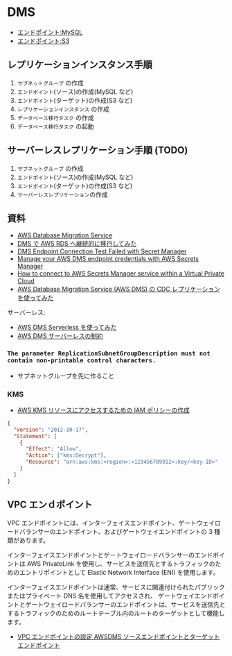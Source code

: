 # DMS

- [エンドポイント:MySQL](endpoint_mysql.md)
- [エンドポイント:S3](endpoint_s3.md)

## レプリケーションインスタンス手順

1. `サブネットグループ` の作成
2. `エンドポイント`(ソース)の作成(MySQL など)
3. `エンドポイント`(ターゲット)の作成(S3 など)
4. `レプリケーションインスタンス` の作成
5. `データベース移行タスク` の作成
6. `データベース移行タスク` の起動

## サーバーレスレプリケーション手順 (TODO)

1. `サブネットグループ` の作成
2. `エンドポイント`(ソース)の作成(MySQL など)
3. `エンドポイント`(ターゲット)の作成(S3 など)
4. `サーバーレスレプリケーション`の作成

## 資料

- [AWS Database Migration Service](https://aws.amazon.com/jp/dms/)
- [DMS で AWS RDS へ継続的に移行してみた](https://dev.classmethod.jp/articles/rdb-dms-rds/)
- [DMS Endpoint Connection Test Failed with Secret Manager](https://repost.aws/questions/QUSjXHLPIgSyuTSfETynK0Cg/dms-endpoint-connection-test-failed-with-secret-manager)
- [Manage your AWS DMS endpoint credentials with AWS Secrets Manager](https://aws.amazon.com/jp/blogs/database/manage-your-aws-dms-endpoint-credentials-with-aws-secrets-manager/)
- [How to connect to AWS Secrets Manager service within a Virtual Private Cloud](https://aws.amazon.com/jp/blogs/security/how-to-connect-to-aws-secrets-manager-service-within-a-virtual-private-cloud/)
- [AWS Database Migration Service (AWS DMS) の CDC レプリケーションを使ってみた](https://www.skyarch.net/blog/aws-database-migration-service-aws-dms-%E3%81%AE-cdc-%E3%83%AC%E3%83%97%E3%83%AA%E3%82%B1%E3%83%BC%E3%82%B7%E3%83%A7%E3%83%B3%E3%82%92%E4%BD%BF%E3%81%A3%E3%81%A6%E3%81%BF%E3%81%9F/)

サーバーレス:

- [AWS DMS Serverless を使ってみた](https://www.skyarch.net/blog/aws-dms-serverless-%E3%82%92%E4%BD%BF%E3%81%A3%E3%81%A6%E3%81%BF%E3%81%9F/)
- [AWS DMS サーバーレスの制約](https://docs.aws.amazon.com/ja_jp/dms/latest/userguide/CHAP_Serverless.Limitations.html)

### `The parameter ReplicationSubnetGroupDescription must not contain non-printable control characters.`

- サブネットグループを先に作ること

### KMS

- [AWS KMS リソースにアクセスするための IAM ポリシーの作成](https://docs.aws.amazon.com/ja_jp/AmazonRDS/latest/AuroraUserGuide/AuroraMySQL.Integrating.Authorizing.IAM.KMSCreatePolicy.html)

```json
{
  "Version": "2012-10-17",
  "Statement": [
    {
      "Effect": "Allow",
      "Action": ["kms:Decrypt"],
      "Resource": "arn:aws:kms:<region>:<123456789012>:key/<key-ID>"
    }
  ]
}
```

## VPC エンｄポイント

VPC エンドポイントには、インターフェイスエンドポイント、ゲートウェイロードバランサーのエンドポイント、およびゲートウェイエンドポイントの 3 種類があります。

インターフェイスエンドポイントとゲートウェイロードバランサーのエンドポイントは AWS PrivateLink を使用し、サービスを送信先とするトラフィックのためのエントリポイントとして Elastic Network Interface (ENI) を使用します。

インターフェイスエンドポイントは通常、サービスに関連付けられたパブリックまたはプライベート DNS 名を使用してアクセスされ、
ゲートウェイエンドポイントとゲートウェイロードバランサーのエンドポイントは、サービスを送信先とするトラフィックのためのルートテーブル内のルートのターゲットとして機能します。

- [VPC エンドポイントの設定 AWSDMS ソースエンドポイントとターゲットエンドポイント](https://docs.aws.amazon.com/ja_jp/dms/latest/userguide/CHAP_VPC_Endpoints.html)
